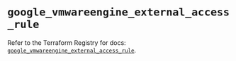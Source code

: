 # `google_vmwareengine_external_access_rule`

Refer to the Terraform Registry for docs: [`google_vmwareengine_external_access_rule`](https://registry.terraform.io/providers/hashicorp/google-beta/6.14.1/docs/resources/google_vmwareengine_external_access_rule).
